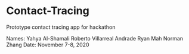 # Contact-Tracing
Prototype contact tracing app for hackathon

Names: Yahya Al-Shamali
       Roberto Villarreal Andrade
       Ryan Mah
       Norman Zhang
Date: November 7-8, 2020
